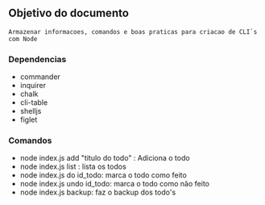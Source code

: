## Objetivo do documento
    Armazenar informacoes, comandos e boas praticas para criacao de CLI`s com Node

### Dependencias 
- commander
- inquirer
- chalk
- cli-table
- shelljs
- figlet

### Comandos
- node index.js add "titulo do todo" : Adiciona o todo
- node index.js list : lista os todos
- node index.js do id_todo: marca o todo como feito
- node index.js undo id_todo: marca o todo como não feito
- node index.js backup: faz o backup dos todo's
